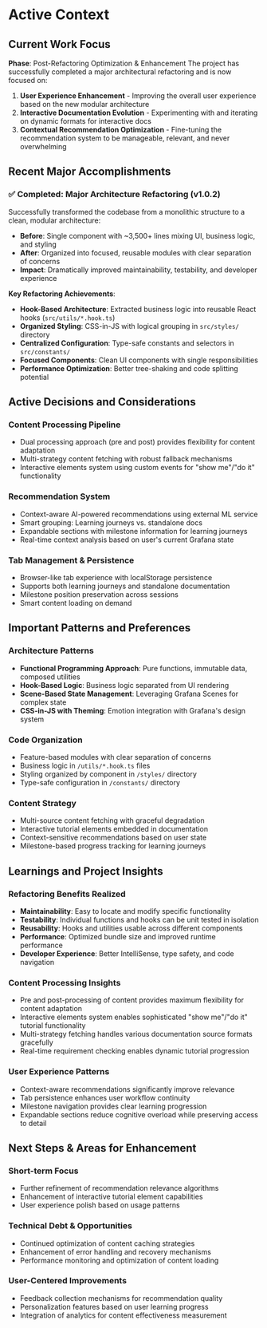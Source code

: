 # Active Context

## Current Work Focus

**Phase**: Post-Refactoring Optimization & Enhancement
The project has successfully completed a major architectural refactoring and is now focused on:

1. **User Experience Enhancement** - Improving the overall user experience based on the new modular architecture
2. **Interactive Documentation Evolution** - Experimenting with and iterating on dynamic formats for interactive docs
3. **Contextual Recommendation Optimization** - Fine-tuning the recommendation system to be manageable, relevant, and never overwhelming

## Recent Major Accomplishments

### ✅ **Completed: Major Architecture Refactoring (v1.0.2)**
Successfully transformed the codebase from a monolithic structure to a clean, modular architecture:

- **Before**: Single component with ~3,500+ lines mixing UI, business logic, and styling
- **After**: Organized into focused, reusable modules with clear separation of concerns
- **Impact**: Dramatically improved maintainability, testability, and developer experience

**Key Refactoring Achievements**:
- **Hook-Based Architecture**: Extracted business logic into reusable React hooks (`src/utils/*.hook.ts`)
- **Organized Styling**: CSS-in-JS with logical grouping in `src/styles/` directory
- **Centralized Configuration**: Type-safe constants and selectors in `src/constants/`
- **Focused Components**: Clean UI components with single responsibilities
- **Performance Optimization**: Better tree-shaking and code splitting potential

## Active Decisions and Considerations

### **Content Processing Pipeline**
- Dual processing approach (pre and post) provides flexibility for content adaptation
- Multi-strategy content fetching with robust fallback mechanisms
- Interactive elements system using custom events for "show me"/"do it" functionality

### **Recommendation System**
- Context-aware AI-powered recommendations using external ML service
- Smart grouping: Learning journeys vs. standalone docs
- Expandable sections with milestone information for learning journeys
- Real-time context analysis based on user's current Grafana state

### **Tab Management & Persistence**
- Browser-like tab experience with localStorage persistence
- Supports both learning journeys and standalone documentation
- Milestone position preservation across sessions
- Smart content loading on demand

## Important Patterns and Preferences

### **Architecture Patterns**
- **Functional Programming Approach**: Pure functions, immutable data, composed utilities
- **Hook-Based Logic**: Business logic separated from UI rendering
- **Scene-Based State Management**: Leveraging Grafana Scenes for complex state
- **CSS-in-JS with Theming**: Emotion integration with Grafana's design system

### **Code Organization**
- Feature-based modules with clear separation of concerns
- Business logic in `/utils/*.hook.ts` files
- Styling organized by component in `/styles/` directory
- Type-safe configuration in `/constants/` directory

### **Content Strategy**
- Multi-source content fetching with graceful degradation
- Interactive tutorial elements embedded in documentation
- Context-sensitive recommendations based on user state
- Milestone-based progress tracking for learning journeys

## Learnings and Project Insights

### **Refactoring Benefits Realized**
- **Maintainability**: Easy to locate and modify specific functionality
- **Testability**: Individual functions and hooks can be unit tested in isolation
- **Reusability**: Hooks and utilities usable across different components  
- **Performance**: Optimized bundle size and improved runtime performance
- **Developer Experience**: Better IntelliSense, type safety, and code navigation

### **Content Processing Insights**
- Pre and post-processing of content provides maximum flexibility for content adaptation
- Interactive elements system enables sophisticated "show me"/"do it" tutorial functionality
- Multi-strategy fetching handles various documentation source formats gracefully
- Real-time requirement checking enables dynamic tutorial progression

### **User Experience Patterns**
- Context-aware recommendations significantly improve relevance
- Tab persistence enhances user workflow continuity
- Milestone navigation provides clear learning progression
- Expandable sections reduce cognitive overload while preserving access to detail

## Next Steps & Areas for Enhancement

### **Short-term Focus**
- Further refinement of recommendation relevance algorithms
- Enhancement of interactive tutorial element capabilities
- User experience polish based on usage patterns

### **Technical Debt & Opportunities**
- Continued optimization of content caching strategies
- Enhancement of error handling and recovery mechanisms
- Performance monitoring and optimization of content loading

### **User-Centered Improvements**
- Feedback collection mechanisms for recommendation quality
- Personalization features based on user learning progress
- Integration of analytics for content effectiveness measurement
